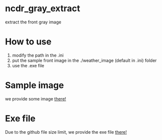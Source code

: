 # ncdr_gray_extract
 extract the front gray image 

# How to use

1. modify the path in the .ini
2. put the sample front image in the ./weather_image (default in .ini) folder
3. use the .exe file

# Sample image

we provide some image [there!](https://drive.google.com/drive/folders/1o6EcvwDACSFmxB4M3C2vVPyyqjBxo0E-)

# Exe file

Due to the github file size limit, we provide the exe file [there!](https://drive.google.com/drive/folders/1_dSlG-W-W66lBJEQMgiVOhqV4VdVxS3J)
